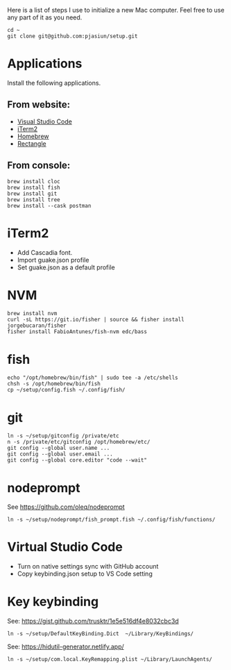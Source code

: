 Here is a list of steps I use to initialize a new Mac computer. Feel free to use any part of it as you need.

```
cd ~
git clone git@github.com:pjasiun/setup.git
```

# Applications

Install the following applications.

## From website:

 - [Visual Studio Code](https://code.visualstudio.com/)
 - [iTerm2](https://iterm2.com/)
 - [Homebrew](https://brew.sh/)
 - [Rectangle](https://rectangleapp.com/)

## From console:

```
brew install cloc
brew install fish
brew install git
brew install tree
brew install --cask postman
```

# iTerm2

 - Add Cascadia font.
 - Import guake.json profile
 - Set guake.json as a default profile

# NVM

```
brew install nvm
curl -sL https://git.io/fisher | source && fisher install jorgebucaran/fisher
fisher install FabioAntunes/fish-nvm edc/bass
```

# fish

```
echo "/opt/homebrew/bin/fish" | sudo tee -a /etc/shells
chsh -s /opt/homebrew/bin/fish
cp ~/setup/config.fish ~/.config/fish/
```

# git

```
ln -s ~/setup/gitconfig /private/etc
n -s /private/etc/gitconfig /opt/homebrew/etc/
git config --global user.name ...
git config --global user.email ...
git config --global core.editor "code --wait"
```

# nodeprompt

See https://github.com/oleq/nodeprompt

```
ln -s ~/setup/nodeprompt/fish_prompt.fish ~/.config/fish/functions/
```

# Virtual Studio Code

- Turn on native settings sync with GitHub account
- Copy keybinding.json setup to VS Code setting

# Key keybinding

See: https://gist.github.com/trusktr/1e5e516df4e8032cbc3d

```
ln -s ~/setup/DefaultKeyBinding.Dict  ~/Library/KeyBindings/
```

See: https://hidutil-generator.netlify.app/

```
ln -s ~/setup/com.local.KeyRemapping.plist ~/Library/LaunchAgents/
```
